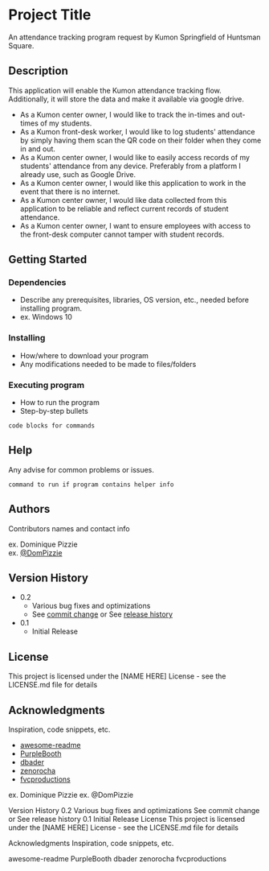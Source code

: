 # Project Title

An attendance tracking program request by Kumon Springfield of Huntsman Square.

## Description

This application will enable the Kumon attendance tracking flow. Additionally, it will store the data and make it available via google drive.

- As a Kumon center owner, I would like to track the in-times and out-times of my students.
- As a Kumon front-desk worker, I would like to log students' attendance by simply having them scan the QR code on their folder when they come in and out.
- As a Kumon center owner, I would like to easily access records of my students' attendance from any device. Preferably from a platform I already use, such as Google Drive.
- As a Kumon center owner, I would like this application to work in the event that there is no internet.
- As a Kumon center owner, I would like data collected from this application to be reliable and reflect current records of student attendance.
- As a Kumon center owner, I want to ensure employees with access to the front-desk computer cannot tamper with student records.

## Getting Started

### Dependencies

* Describe any prerequisites, libraries, OS version, etc., needed before installing program.
* ex. Windows 10

### Installing

* How/where to download your program
* Any modifications needed to be made to files/folders

### Executing program

* How to run the program
* Step-by-step bullets
```
code blocks for commands
```

## Help

Any advise for common problems or issues.
```
command to run if program contains helper info
```

## Authors

Contributors names and contact info

ex. Dominique Pizzie  
ex. [@DomPizzie](https://twitter.com/dompizzie)

## Version History

* 0.2
    * Various bug fixes and optimizations
    * See [commit change]() or See [release history]()
* 0.1
    * Initial Release

## License

This project is licensed under the [NAME HERE] License - see the LICENSE.md file for details

## Acknowledgments

Inspiration, code snippets, etc.
* [awesome-readme](https://github.com/matiassingers/awesome-readme)
* [PurpleBooth](https://gist.github.com/PurpleBooth/109311bb0361f32d87a2)
* [dbader](https://github.com/dbader/readme-template)
* [zenorocha](https://gist.github.com/zenorocha/4526327)
* [fvcproductions](https://gist.github.com/fvcproductions/1bfc2d4aecb01a834b46)

ex. Dominique Pizzie
ex. @DomPizzie

Version History
0.2
Various bug fixes and optimizations
See commit change or See release history
0.1
Initial Release
License
This project is licensed under the [NAME HERE] License - see the LICENSE.md file for details

Acknowledgments
Inspiration, code snippets, etc.

awesome-readme
PurpleBooth
dbader
zenorocha
fvcproductions
